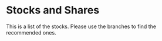 # Stocks and Shares

This is a list of the stocks. Please use the branches to find the recommended ones.
